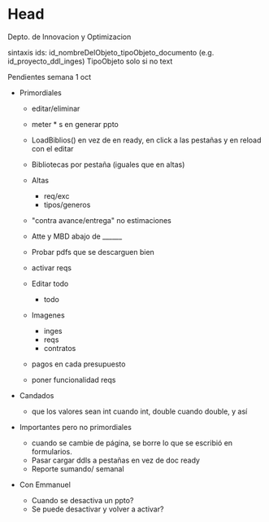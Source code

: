 # Head
Depto. de Innovacion y Optimizacion

sintaxis ids: id_nombreDelObjeto_tipoObjeto_documento (e.g. id_proyecto_ddl_inges) TipoObjeto solo si no text

Pendientes semana  1 oct 


  
- Primordiales
  - editar/eliminar
  
  
  - meter * s en generar ppto
  - LoadBiblios() en vez de en ready, en click a las pestañas y en reload con el editar
  - Bibliotecas por pestaña (iguales que en altas)
  - Altas 
    - req/exc
    - tipos/generos
  - "contra avance/entrega" no estimaciones
  - Atte y MBD abajo de ______
  - Probar pdfs que se descarguen bien  

  - activar reqs
  - Editar todo
    - todo
  - Imagenes 
    - inges
    - reqs
    - contratos
  - pagos en cada presupuesto
  - poner funcionalidad reqs
  
- Candados
  - que los valores sean int cuando int, double cuando double, y así

- Importantes pero no primordiales
  - cuando se cambie de página, se borre lo que se escribió en formularios.
  - Pasar cargar ddls a pestañas en vez de doc ready
  - Reporte sumando/ semanal
- Con Emmanuel
  - Cuando se desactiva un ppto?
  - Se puede desactivar y volver a activar?
